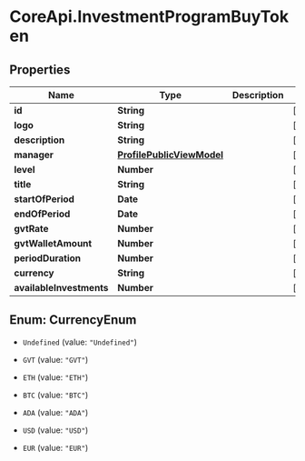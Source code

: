 # CoreApi.InvestmentProgramBuyToken

## Properties
Name | Type | Description | Notes
------------ | ------------- | ------------- | -------------
**id** | **String** |  | [optional] 
**logo** | **String** |  | [optional] 
**description** | **String** |  | [optional] 
**manager** | [**ProfilePublicViewModel**](ProfilePublicViewModel.md) |  | [optional] 
**level** | **Number** |  | [optional] 
**title** | **String** |  | [optional] 
**startOfPeriod** | **Date** |  | [optional] 
**endOfPeriod** | **Date** |  | [optional] 
**gvtRate** | **Number** |  | [optional] 
**gvtWalletAmount** | **Number** |  | [optional] 
**periodDuration** | **Number** |  | [optional] 
**currency** | **String** |  | [optional] 
**availableInvestments** | **Number** |  | [optional] 


<a name="CurrencyEnum"></a>
## Enum: CurrencyEnum


* `Undefined` (value: `"Undefined"`)

* `GVT` (value: `"GVT"`)

* `ETH` (value: `"ETH"`)

* `BTC` (value: `"BTC"`)

* `ADA` (value: `"ADA"`)

* `USD` (value: `"USD"`)

* `EUR` (value: `"EUR"`)




